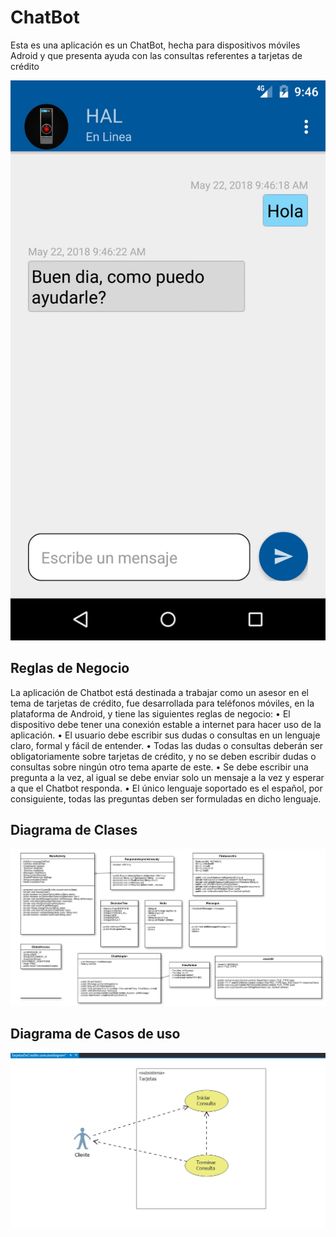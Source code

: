 # ChatBot

Esta es una aplicación es un ChatBot, hecha para dispositivos móviles Adroid y que presenta ayuda con las consultas referentes a tarjetas de crédito

![alt text](https://github.com/JosueGramajo/ChatBot/blob/master/DOCUMENTACION/screenshots/4.png)

## Reglas de Negocio
La aplicación de Chatbot está destinada a trabajar como un asesor  en el tema de tarjetas de crédito, fue desarrollada para teléfonos móviles, en la plataforma de Android, y tiene las siguientes reglas de negocio:
	• El dispositivo debe tener una conexión estable a internet para hacer uso de la aplicación.
	• El usuario debe escribir sus dudas o consultas en un lenguaje claro, formal y fácil de entender.
	• Todas las dudas o consultas deberán ser obligatoriamente sobre tarjetas de crédito, y no se deben escribir dudas o consultas sobre ningún otro tema aparte de este.
	• Se debe escribir una pregunta a la vez, al igual se debe enviar solo un mensaje a la vez y esperar a que el Chatbot responda.
	• El único lenguaje soportado es el español, por consiguiente, todas las preguntas deben ser formuladas en dicho lenguaje.


## Diagrama de Clases
![alt text](https://github.com/JosueGramajo/ChatBot/blob/master/DOCUMENTACION/DiagramaDeClases.png)

## Diagrama de Casos de uso
![alt text](https://github.com/JosueGramajo/ChatBot/blob/master/DOCUMENTACION/CasosDeUso.png)
